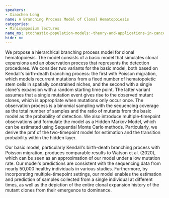 ```yaml
---
speakers:
- Xiaochen Long
name: A Branching Process Model of Clonal Hematopoiesis
categories:
- Minisymposium lectures
name_ms: stochastic-population-models:-theory-and-applications-in-cancer-research
hide: no
---
```

We propose a hierarchical branching process model for clonal hematopoiesis. The model consists of a basic model that simulates clonal expansions and an observation process that represents the detection procedures. We consider two variants for the basic model, both based on Kendall's birth-death branching process: the first with Poisson migration, which models recurrent mutations from a fixed number of hematopoietic stem cells in spatially constrained niches, and the second with a single clone's expansion with a random starting time point. The latter variant assumes that a single mutation event gives rise to the observed mutant clones, which is appropriate when mutations only occur once. The observation process is a binomial sampling with the sequencing coverage as the total number of samples and the ratio of mutants from the basic model as the probability of detection. We also introduce multiple-timepoint observations and formulate the model as a Hidden Markov Model, which can be estimated using Sequential Monte Carlo methods. Particularly, we derive the pmf of the two-timepoint model for estimation and the transition probability within the hidden layer.
 
 Our basic model, particularly Kendall's birth-death branching process with Poisson migration, produces comparable results to Watson et al. (2020), which can be seen as an approximation of our model under a low mutation rate. Our model's predictions are consistent with the sequencing data from nearly 50,000 healthy individuals in various studies. Furthermore, by incorporating multiple-timepoint settings, our model enables the estimation and prediction of samples collected from a single individual at different times, as well as the depiction of the entire clonal expansion history of the mutant clones from their emergence to dominance.


